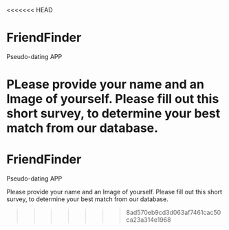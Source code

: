 <<<<<<< HEAD
# FriendFinder
Pseudo-dating APP

PLease provide your name and an Image of yourself.
Please fill out this short survey, to determine your best match from our database.
=======
# FriendFinder
Pseudo-dating APP

Please provide your name and an Image of yourself.
Please fill out this short survey, to determine your best match from our database.
>>>>>>> 8ad570eb9cd3d063af7461cac50ca23a314e1968
